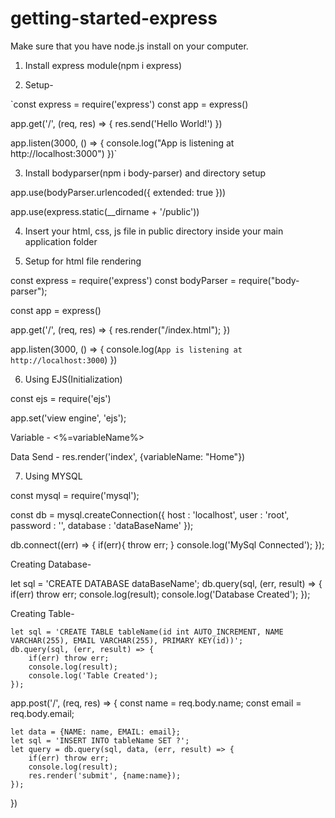 # getting-started-express

Make sure that you have node.js install on your computer.

1. Install express module(npm i express)

2. Setup-

`const express = require('express')
const app = express()

app.get('/', (req, res) => {
  res.send('Hello World!')
})

app.listen(3000, () => {
  console.log("App is listening at http://localhost:3000")
})`

3.  Install bodyparser(npm i body-parser) and directory setup

app.use(bodyParser.urlencoded({ extended: true }))

app.use(express.static(__dirname + '/public'))

4. Insert your html, css, js file in public directory inside your main application folder

5. Setup for html file rendering

const express = require('express')
const bodyParser = require("body-parser");

const app = express()

app.get('/', (req, res) => {
      res.render("/index.html");
})

app.listen(3000, () => {
  console.log(`App is listening at http://localhost:3000`)
})

6. Using EJS(Initialization)

const ejs = require('ejs')

app.set('view engine', 'ejs');

Variable - <%=variableName%>

Data Send -  res.render('index', {variableName: "Home"})

7. Using MYSQL  

const mysql = require('mysql');

const db = mysql.createConnection({
    host    :   'localhost',
    user    :   'root',
    password    :    '',
    database    :   'dataBaseName'
});

db.connect((err) => {
    if(err){
        throw err;
    }
    console.log('MySql Connected');
});

Creating Database-

  let sql = 'CREATE DATABASE dataBaseName';
  db.query(sql, (err, result) => {
      if(err) throw err;
      console.log(result);
      console.log('Database Created');
  });

Creating Table-

    let sql = 'CREATE TABLE tableName(id int AUTO_INCREMENT, NAME VARCHAR(255), EMAIL VARCHAR(255), PRIMARY KEY(id))';
    db.query(sql, (err, result) => {
        if(err) throw err;
        console.log(result);
        console.log('Table Created');
    });

app.post('/', (req, res) => {
    const name = req.body.name;
    const email = req.body.email;
    
    let data = {NAME: name, EMAIL: email};
    let sql = 'INSERT INTO tableName SET ?';
    let query = db.query(sql, data, (err, result) => {
        if(err) throw err;
        console.log(result);
        res.render('submit', {name:name});
    });
})

